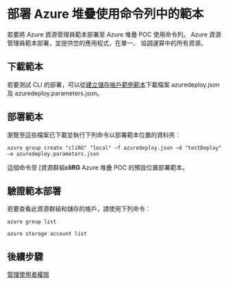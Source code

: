 <properties
    pageTitle="Azure 堆疊的命令列以部署範本 |Microsoft Azure"
    description="瞭解如何使用跨平台的命令列介面 (CLI) 部署範本的 ClientVM 內，或使用 VPN 連線至 Azure 堆疊之後。"
    services="azure-stack"
    documentationCenter=""
    authors="heathl17"
    manager="byronr"
    editor=""/>

<tags
    ms.service="azure-stack"
    ms.workload="na"
    ms.tgt_pltfrm="na"
    ms.devlang="na"
    ms.topic="article"
    ms.date="09/26/2016"
    ms.author="helaw"/>

# <a name="deploy-templates-in-azure-stack-using-the-command-line"></a>部署 Azure 堆疊使用命令列中的範本

若要將 Azure 資源管理員範本部署至 Azure 堆疊 POC 使用命令列。 Azure 資源管理員範本部署，並提供您的應用程式，在單一、 協調運算中的所有資源。

## <a name="download-template"></a>下載範本        
若要測試 CLI 的部署，可以從[建立儲存帳戶範例範本](https://github.com/Azure/AzureStack-QuickStart-Templates/tree/master/101-create-storage-account)下載檔案 azuredeploy.json 及 azuredeploy.parameters.json。

## <a name="deploy-template"></a>部署範本
瀏覽至這些檔案已下載並執行下列命令以部署範本位置的資料夾︰

    azure group create "cliRG" "local" –f azuredeploy.json –d "testDeploy" –e azuredeploy.parameters.json

這個命令至 [資源群組**cliRG** Azure 堆疊 POC 的預設位置部署範本。

## <a name="validate-template-deployment"></a>驗證範本部署
若要查看此資源群組和儲存的帳戶，請使用下列命令︰

    azure group list

    azure storage account list

## <a name="next-steps"></a>後續步驟

[管理使用者權限](azure-stack-manage-permissions.md)
